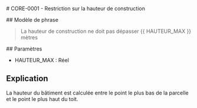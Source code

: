 # CORE-0001 - Restriction sur la hauteur de construction

## Modèle de phrase

> La hauteur de construction ne doit pas dépasser {{ HAUTEUR_MAX }} mètres

## Paramètres

* HAUTEUR_MAX : Réel

## Explication

La hauteur du bâtiment est calculée entre le point le plus bas de la parcelle et le point le plus haut du toit.


